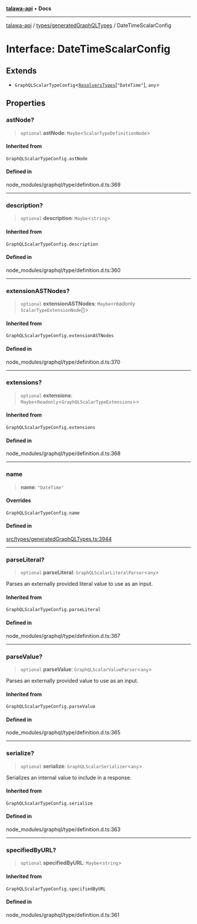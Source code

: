 [**talawa-api**](../../../README.md) • **Docs**

***

[talawa-api](../../../modules.md) / [types/generatedGraphQLTypes](../README.md) / DateTimeScalarConfig

# Interface: DateTimeScalarConfig

## Extends

- `GraphQLScalarTypeConfig`\<[`ResolversTypes`](../type-aliases/ResolversTypes.md)\[`"DateTime"`\], `any`\>

## Properties

### astNode?

> `optional` **astNode**: `Maybe`\<`ScalarTypeDefinitionNode`\>

#### Inherited from

`GraphQLScalarTypeConfig.astNode`

#### Defined in

node\_modules/graphql/type/definition.d.ts:369

***

### description?

> `optional` **description**: `Maybe`\<`string`\>

#### Inherited from

`GraphQLScalarTypeConfig.description`

#### Defined in

node\_modules/graphql/type/definition.d.ts:360

***

### extensionASTNodes?

> `optional` **extensionASTNodes**: `Maybe`\<readonly `ScalarTypeExtensionNode`[]\>

#### Inherited from

`GraphQLScalarTypeConfig.extensionASTNodes`

#### Defined in

node\_modules/graphql/type/definition.d.ts:370

***

### extensions?

> `optional` **extensions**: `Maybe`\<`Readonly`\<`GraphQLScalarTypeExtensions`\>\>

#### Inherited from

`GraphQLScalarTypeConfig.extensions`

#### Defined in

node\_modules/graphql/type/definition.d.ts:368

***

### name

> **name**: `"DateTime"`

#### Overrides

`GraphQLScalarTypeConfig.name`

#### Defined in

[src/types/generatedGraphQLTypes.ts:3944](https://github.com/PalisadoesFoundation/talawa-api/blob/fe65d855b3d1e3e4af621340e7e8bfa0325634c1/src/types/generatedGraphQLTypes.ts#L3944)

***

### parseLiteral?

> `optional` **parseLiteral**: `GraphQLScalarLiteralParser`\<`any`\>

Parses an externally provided literal value to use as an input.

#### Inherited from

`GraphQLScalarTypeConfig.parseLiteral`

#### Defined in

node\_modules/graphql/type/definition.d.ts:367

***

### parseValue?

> `optional` **parseValue**: `GraphQLScalarValueParser`\<`any`\>

Parses an externally provided value to use as an input.

#### Inherited from

`GraphQLScalarTypeConfig.parseValue`

#### Defined in

node\_modules/graphql/type/definition.d.ts:365

***

### serialize?

> `optional` **serialize**: `GraphQLScalarSerializer`\<`any`\>

Serializes an internal value to include in a response.

#### Inherited from

`GraphQLScalarTypeConfig.serialize`

#### Defined in

node\_modules/graphql/type/definition.d.ts:363

***

### specifiedByURL?

> `optional` **specifiedByURL**: `Maybe`\<`string`\>

#### Inherited from

`GraphQLScalarTypeConfig.specifiedByURL`

#### Defined in

node\_modules/graphql/type/definition.d.ts:361
